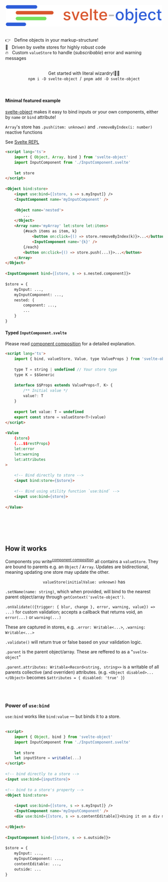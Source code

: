 <br>
<div align='center'><img src='https://github.com/Refzlund/svelte-object/blob/master/logo.png' width=500></img></div>
<br>

👉   Define objects in your markup-structure!  
💫   Driven by svelte stores for highly robust code  
🔥   Custom `valueStore` to handle (<i>subscribable</i>) error and warning messages

<br>

<div align='center'>Get started with literal wizardry!🧙‍♂️</div>
<div align='center'><code>npm i -D svelte-object</code>  /  <code>pnpm add -D svelte-object</code></div>

<br>
<br>

#### Minimal featured example
[svelte-object](https://github.com/refzlund/svelte-object) makes it easy to bind inputs or your own components, either by `name` or `bind` attribute!

`Array`'s store has `.push(item: unknown)` and `.removeByIndex(i: number)` reactive functions

See [Svelte REPL](https://svelte.dev/repl/9479243a20784b3ca47e47760bcb35f4?version=4.2.0)

```html
<script lang='ts'>
	import { Object, Array, bind } from 'svelte-object' 
	import InputComponent from './InputComponent.svelte'

	let store
</script>

<Object bind:store>
	<input use:bind={[store, s => s.myInput]} />
	<InputComponent name='myInputComponent' />
	
	<Object name='nested'>
		...
	</Object>
	<Array name='myArray' let:store let:items>
		{#each items as item, k}
			<button on:click={() => store.removeByIndex(k)}>...</button>
			<InputComponent name='{k}' />
		{/each}
		<button on:click={() => store.push(...)}>...</button>
	</Array>
</Object>

<InputComponent bind={[store, s => s.nested.component]}>

$store = {
	myInput: ...,
	myInputComponent: ...,
	nested: {
		component: ...,
		...
	}
}
```

#### Typed `InputComponent.svelte`
Please read [component composition](./component-composition.md) for a detailed explanation.

```html
<script lang='ts'>
	import { bind, valueStore, Value, type ValueProps } from 'svelte-object'

	type T = string | undefined // Your store type
	type K = $$Generic

	interface $$Props extends ValueProps<T, K> {
		/** Initial value */
		value?: T
	}

	export let value: T = undefined
	export const store = valueStore<T>(value)
</script>

<Value
	{store}
	{...$$restProps}
	let:error
	let:warning
	let:attributes
>

	<!-- Bind directly to store -->
	<input bind:store={$store}>

	<!-- Bind using utility function `use:bind` -->
	<input use:bind={store}>

</Value>
```


<br>
<br>
<br>
<br>


## How it works

Components you write<sup><a href='./component-composition.md'>component composition</a></sup> all contains a `valueStore`. They are bound to parents e.g. an `Object` / `Array`. Updates are bidirectional, meaning updating one store may update the other.

<p align='center'><code>valueStore(initialValue: unknown)</code> has </p>

`.setName(name: string)`, which when provided, will bind to the nearest parent object/array through `getContext('svelte-object')`.

`.onValidate(({trigger: { blur, change }, error, warning, value}) => ...)` for custom validation; accepts a callback that returns void, an `error(...)` or `warning(...)`

These are captured in stores, e.g. `.error: Writable<...>`, `.warning: Writable<...>`

`.validate()` will return true or false based on your validation logic.

`.parent` is the parent object/array. These are  reffered to as a "`svelte-object`"

`.parent.attributes: Writable<Record<string, string>>` is a writable of all parents collective (and overriden) attributes. (e.g. `<Object disabled>... </Object>` becomes `$attributes = { disabled: 'true' }`)


<br>
<br>


### Power of `use:bind`
`use:bind` works like `bind:value` — but binds it to a store.

```html

<script>
	import { Object, bind } from 'svelte-object' 
	import InputComponent from './InputComponent.svelte'

	let store
	let inputStore = writable(...)
</script>

<!-- bind directly to a store -->
<input use:bind={inputStore}>

<!-- bind to a store's property -->
<Object bind:store>
	
	<input use:bind={[store, s => s.myInput]} />
	<InputComponent name='myInputComponent' />
	<div use:bind={[store, s => s.contentEditable]}>Using it on a div makes that div contenteditable</div>

</Object>

<InputComponent bind={[store, s => s.outside]}>

$store = {
	myInput: ...,
	myInputComponent: ...,
	contentEditable: ...,
	outside: ...
}

```
